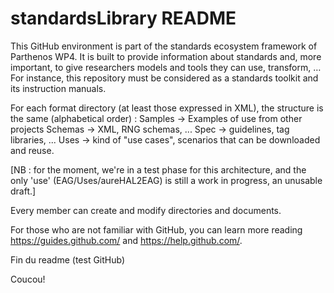 # standardsLibrary README

This GitHub environment is part of the standards ecosystem framework of Parthenos WP4.
It is built to provide information about standards and, more important, to give researchers models and tools they can use, transform, …
For instance, this repository must be considered as a standards toolkit and its instruction manuals.

For each format directory (at least those expressed in XML), the structure is the same (alphabetical order) : 
Samples -> Examples of use from other projects
Schemas -> XML, RNG schemas, ...
Spec -> guidelines, tag libraries, ...
Uses -> kind of "use cases", scenarios that can be downloaded and reuse.

[NB : for the moment, we're in a test phase for this architecture, and the only 'use' (EAG/Uses/aureHAL2EAG) is still a work in progress, an unusable draft.]

Every member can create and modify directories and documents.

For those who are not familiar with GitHub, you can learn more reading https://guides.github.com/ and https://help.github.com/.

Fin du readme (test GitHub)

Coucou!
